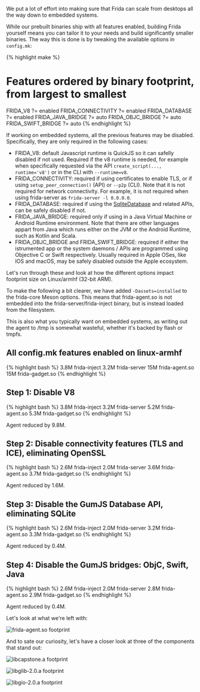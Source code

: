 We put a lot of effort into making sure that Frida can scale from desktops all
the way down to embedded systems.

While our prebuilt binaries ship with all features enabled, building Frida
yourself means you can tailor it to your needs and build significantly smaller
binaries. The way this is done is by tweaking the available options in
`config.mk`:

{% highlight make %}
# Features ordered by binary footprint, from largest to smallest
FRIDA_V8 ?= enabled
FRIDA_CONNECTIVITY ?= enabled
FRIDA_DATABASE ?= enabled
FRIDA_JAVA_BRIDGE ?= auto
FRIDA_OBJC_BRIDGE ?= auto
FRIDA_SWIFT_BRIDGE ?= auto
{% endhighlight %}

If working on embedded systems, all the previous features may be disabled. 
Specifically, they are only required in the following cases:
- FRIDA_V8: default Javascript runtime is QuickJS so it can safelly disabled if not used. Required if the v8 runtime is needed, for example when specifically requested via the API `create_script(..., runtime='v8')` or in the CLI with `--runtime=v8`.
- FRIDA_CONNECTIVITY: required if using certificates to enable TLS, or if using `setup_peer_connection()` (API) or `--p2p` (CLI). Note that it is not required for network connectivity. For example, it is not required when using frida-server as `frida-server -l 0.0.0.0`. 
- FRIDA_DATABASE: required if using the [SqliteDatabase](https://frida.re/docs/javascript-api/#sqlitedatabase) and related APIs, can be safely disabled if not.
- FRIDA_JAVA_BRIDGE: required only if using in a Java Virtual Machine or Android Runtime environment. Note that there are other languages appart from Java which runs either on the JVM or the Android Runtime, such as Kotlin and Scala. 
- FRIDA_OBJC_BRIDGE and FRIDA_SWIFT_BRIDGE: required if either the istrumented app or the system daemons / APIs are programmed using Objective C or Swift respectively. Usually required in Apple OSes, like IOS and macOS, may be safely disabled outside the Apple ecosystem.
 
Let's run through these and look at how the different options impact footprint
size on Linux/armhf (32-bit ARM).

To make the following a bit clearer, we have added `-Dassets=installed` to the
frida-core Meson options. This means that frida-agent.so is not embedded into
the frida-server/frida-inject binary, but is instead loaded from the filesystem.

This is also what you typically want on embedded systems, as writing out the
agent to /tmp is somewhat wasteful, whether it's backed by flash or tmpfs.

## All config.mk features enabled on linux-armhf

{% highlight bash %}
3.8M frida-inject
3.2M frida-server
 15M frida-agent.so
 15M frida-gadget.so
{% endhighlight %}

## Step 1: Disable V8

{% highlight bash %}
3.8M frida-inject
3.2M frida-server
5.2M frida-agent.so
5.3M frida-gadget.so
{% endhighlight %}

Agent reduced by 9.8M.

## Step 2: Disable connectivity features (TLS and ICE), eliminating OpenSSL

{% highlight bash %}
2.6M frida-inject
2.0M frida-server
3.6M frida-agent.so
3.7M frida-gadget.so
{% endhighlight %}

Agent reduced by 1.6M.

## Step 3: Disable the GumJS Database API, eliminating SQLite

{% highlight bash %}
2.6M frida-inject
2.0M frida-server
3.2M frida-agent.so
3.3M frida-gadget.so
{% endhighlight %}

Agent reduced by 0.4M.

## Step 4: Disable the GumJS bridges: ObjC, Swift, Java

{% highlight bash %}
2.6M frida-inject
2.0M frida-server
2.8M frida-agent.so
2.9M frida-gadget.so
{% endhighlight %}

Agent reduced by 0.4M.

Let's look at what we're left with:

![frida-agent.so footprint](/img/frida-agent-footprint.png "frida-agent.so footprint")

And to sate our curiosity, let's have a closer look at three of the components
that stand out:

![libcapstone.a footprint](/img/capstone-breakdown.png "libcapstone.a footprint")

![libglib-2.0.a footprint](/img/glib-breakdown.png "libglib-2.0.a footprint")

![libgio-2.0.a footprint](/img/gio-breakdown.png "libgio-2.0.a footprint")


